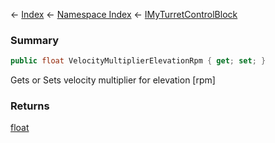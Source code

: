 ← [Index](Api-Index) ← [Namespace Index](Namespace-Index) ← [IMyTurretControlBlock](SpaceEngineers.Game.ModAPI.Ingame.IMyTurretControlBlock)

### Summary

```csharp
public float VelocityMultiplierElevationRpm { get; set; }
```

Gets or Sets velocity multiplier for elevation [rpm]

### Returns

[float](https://docs.microsoft.com/en-us/dotnet/api/System.Single?view=netframework-4.6)

